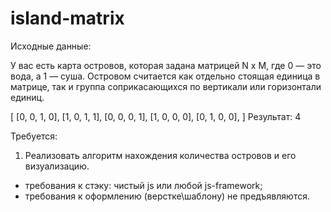 # island-matrix
Исходные данные:

У вас есть карта островов, которая задана матрицей N x M, где 0 — это вода, а 1 — суша. Островом считается как отдельно стоящая единица в матрице, так и группа соприкасающихся по вертикали или горизонтали единиц.

[
[0, 0, 1, 0],
[1, 0, 1, 1],
[0, 0, 0, 1],
[1, 0, 0, 0],
[0, 1, 0, 0],
]
Результат: 4

Требуется:
1. Реализовать алгоритм нахождения количества островов и его визуализацию. 

- требования к стэку: чистый js или любой js-framework;
- требования к оформлению (верстке\шаблону) не предъявляются.
